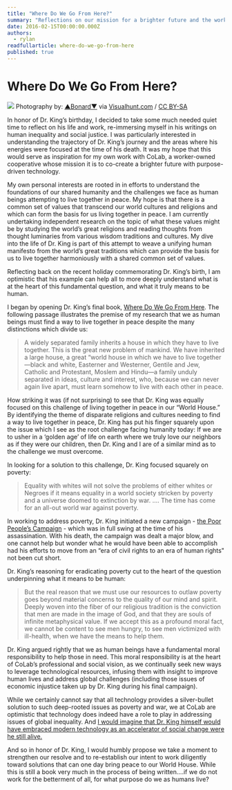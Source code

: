 ```yaml
---
title: "Where Do We Go From Here?"
summary: "Reflections on our mission for a brighter future and the work of Dr Martin Luther King."
date: 2016-02-15T00:00:00.000Z
authors: 
  - rylan
readfullarticle: where-do-we-go-from-here
published: true
---
```



# Where Do We Go From Here?

<div class="text--align-center text--smallest link--gray-medium-with-hover">
<img src="/assets/img/blog/2016-02-15.jpg" class="center-element">
          Photography by: <a href="https://www.flickr.com/photos/bonardhughins/233106076/">▲Bonard▼</a> via <a href="https://visualhunt.com">Visualhunt.com</a> / <a href="http://creativecommons.org/licenses/by-sa/2.0/">CC BY-SA</a>
        </div>

<section class="spacing--lg"></section>

<p>In honor of Dr. King’s birthday, I decided to take some much needed quiet time to reflect on his life and work, re-immersing myself in his writings on human inequality and social justice.  I was particularly interested in understanding the trajectory of Dr. King’s journey and the areas where his energies were focused at the time of his death.  It was my hope that this would serve as inspiration for my own work with CoLab, a worker-owned cooperative whose mission it is to co-create a brighter future with purpose-driven technology.</p>

<p>My own personal interests are rooted in in efforts to understand the foundations of our shared humanity and the challenges we face as human beings attempting to live together in peace.  My hope is that there is a common set of values that transcend our world cultures and religions and which can form the basis for us living together in peace.  I am currently undertaking independent research on the topic of what these values might be by studying the world’s great religions and reading thoughts from thought luminaries from various wisdom traditions and cultures.  My dive into the life of Dr. King is part of this attempt to weave a unifying human manifesto from the world’s great traditions which can provide the basis for us to live together harmoniously with a shared common set of values.</p>  

<p>Reflecting back on the recent holiday commemorating Dr. King’s birth, I am optimistic that his example can help all to more deeply understand what is at the heart of this fundamental  question, and what it truly means  to be human.</p>

<p>I began by opening Dr. King’s final book, <a href="http://kingencyclopedia.stanford.edu/encyclopedia/documentsentry/where_do_we_go_from_here_delivered_at_the_11th_annual_sclc_convention.1.html" target="_blank">Where Do We Go From Here</a>.  The following passage illustrates the premise of my research that we as human beings must find a way to live together in peace despite the many distinctions which divide us:</p> 

> A widely separated family inherits a house in which they have to live together. This is the great new problem of mankind. We have inherited a large house, a great “world house in which we have to live together—black and white, Easterner and Westerner, Gentile and Jew, Catholic and Protestant, Moslem and Hindu—a family unduly separated in ideas, culture and interest, who, because we can never again live apart, must learn somehow to live with each other in peace.

<p>How striking it was (if not surprising) to see that Dr. King was equally focused on this challenge of living together in peace in our “World House.” By identifying the theme of disparate religions and cultures needing to find a way to live together in peace, Dr. King has put his finger squarely upon the issue which I see as the root challenge facing humanity today:  If we are to usher in a ‘golden age’ of life on earth where we truly love our neighbors as if they were our children, then Dr. King and I are of a similar mind as to the challenge we must overcome.</p>   

<p>In looking for a solution to this challenge, Dr. King focused squarely on poverty:</p>

> Equality with whites will not solve the problems of either whites or Negroes if it means equality in a world society stricken by poverty and a universe doomed to extinction by war. .... The time has come for an all-out world war against poverty.

<p>In working to address poverty, Dr. King initiated a new campaign - <a href="http://kingencyclopedia.stanford.edu/encyclopedia/encyclopedia/enc_poor_peoples_campaign/" target="_blank">the Poor People’s Campaign</a> - which was in full swing at the time of his assassination.  With his death, the campaign was dealt a major blow, and one cannot help but wonder what he would have been able to accomplish had his efforts to move from an “era of civil rights to an era of human rights" not been cut short.</p> 

<p>Dr. King’s reasoning for eradicating poverty cut to the heart of the question underpinning what it means to be human:</p>

> But the real reason that we must use our resources to outlaw poverty goes beyond material concerns to the quality of our mind and spirit.  Deeply woven into the fiber of our religious tradition is the conviction that men are made in the image of God, and that they are souls of infinite metaphysical value. If we accept this as a profound moral fact, we cannot be content to see men hungry, to see men victimized with ill-health, when we have the means to help them.

<p>Dr. King argued rightly that we as human beings have a fundamental moral responsibility to help those in need.  This moral responsibility is at the heart of CoLab’s professional and social vision, as we continually seek new ways to leverage technological resources, infusing them with insight to improve human lives and address global challenges (including those  issues of economic injustice taken up by Dr. King during his final campaign).</p>

<p>While we certainly cannot say that all technology provides a silver-bullet solution to such deep-rooted issues as poverty and war, we at CoLab are optimistic that technology does indeed have a role to play in addressing issues of global inequality.   And <a href="https://twitter.com/intent/tweet?via=colabcoop%20@rylanpeery&url=http://bit.ly/1RJTUQj&text=I%20would%20imagine%20that%20Dr.%20King%20himself%20would%20have%20embraced%20modern%20%20technology%20as%20an%20accelerator%20of%20social%20change%20%20were%20he%20still%20alive.">I would imagine that Dr. King himself would have embraced modern technology as an accelerator of social change  were he still alive.</a></p> 

<p>And so in honor of Dr. King, I would humbly propose we take a moment to strengthen our resolve and to re-establish our intent to work diligently toward solutions that can one day bring peace to our World House.  While this is still a book very much in the process of being written….if we do not work for the betterment of all, for what purpose do we as humans live?</p>

